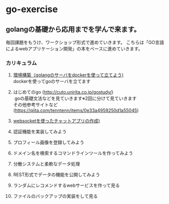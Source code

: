 # go-exercise

## golangの基礎から応用までを学んで来ます。
毎回課題をもうけ、ワークショップ形式で進めていきます。
こちらは「GO言語によるwebアプリケーション開発」の本をベースに進めていきます。


### カリキュラム

1. [環境構築（golangのサーバをdockerを使って立てよう)](./docs/lesson/lesson1.md)  
 dockerを使ってgoのサーバを立てます

2. はじめてのgo   (http://cuto.unirita.co.jp/gostudy/)  
  goの基礎文法などを見ていきます※2回に分けて見ていきます    
  その他参考サイトなど (https://qiita.com/tenntenn/items/0e33a4959250d1a55045)
  
3. [websocketを使ったチャットアプリの作成)](./docs/lesson/lesson3.md)  

3. 認証機能を実装してみよう

4. プロフィール画像を登録してみよう

5. ドメイン名を検索するコマンドラインツールを作ってみよう

6. 分散システムと柔軟なデータ処理

7. REST形式でデータの機能を公開してみよう

8. ランダムにレコメンドするwebサービスを作って見る

9. ファイルのバックアップの実装をして見る



